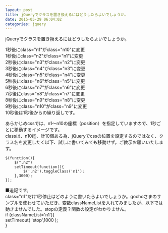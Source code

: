 ```yaml
---
layout: post
title: jQueryでクラスを置き換えるにはどうしたらよいでしょうか。
date: 2015-05-29 06:04:02
categories: jquery
---
```

<p>jQueryでクラスを置き換えるにはどうしたらよいでしょうか。</p>

<p>1秒後にclass="n1"がclass="n10"に変更<br>
1秒後にclass="n2"がclass="n1"に変更<br>
2秒後にclass="n3"がclass="n2"に変更<br>
3秒後にclass="n4"がclass="n3"に変更<br>
4秒後にclass="n5"がclass="n4"に変更<br>
5秒後にclass="n6"がclass="n5"に変更<br>
6秒後にclass="n7"がclass="n6"に変更<br>
7秒後にclass="n8"がclass="n7"に変更<br>
8秒後にclass="n9"がclass="n8"に変更<br>
9秒後にclass="n10"がclass="n9"に変更<br>
10秒後は1秒後からの繰り返しです。</p>

<p>あらかじめcssでは、n1～n10の座標（position）を指定していますので、1秒ごとに移動するイメージです。<br>
classは、n10迄、計10個ある為、jQueryでcssの位置を設定するのではなく、クラス名を変更したく以下、試しに書いてみても移動せず。ご教示お願いいたします。</p>

```
$(function(){
    $(".n2")
    setTimeout(function(){
        $('.n2').toggleClass('n1');
    },3000);
});
```

<p>■追記です。<br>
class="n1"だけ1秒停止はどのように書いたらよいでしょうか。gochoさまのサンプルを使わせていただき、変数classNameListを入れてみましたが、以下では動きませんでした。stopの定義？関数の設定がわかりません。<br>
if (classNameList='n1'){<br>
    setTimeout( 'stop',1000 );<br>
}</p>
